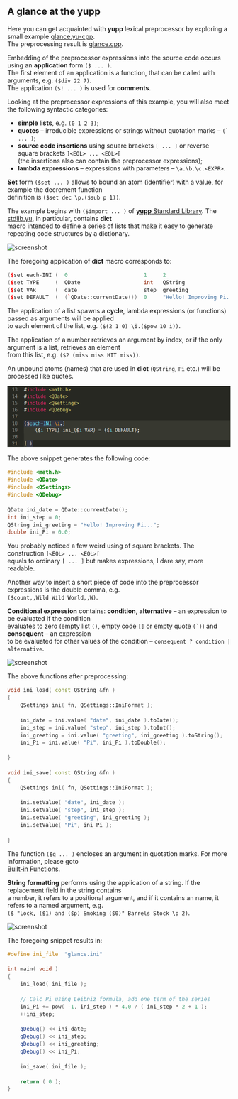 A glance at the yupp
--------------------

Here you can get acquainted with __yupp__ lexical preprocessor by exploring a small example
[glance.yu-cpp](pic/glance.yu-cpp.md).<br>
The preprocessing result is [glance.cpp](../eg/glance/glance.cpp).

Embedding of the preprocessor expressions into the source code occurs using
an __application__ form `($ ... )`.<br>
The first element of an application is a function, that can be called with
arguments, e.g. `($div 22 7)`.<br>
The application `($! ... )` is used for __comments__.

Looking at the preprocessor expressions of this example, you will also meet
the following syntactic categories:
* __simple lists__, e.g. `(0 1 2 3)`;
* __quotes__ – irreducible expressions or strings without quotation marks –
```(` ... )```;
* __source code insertions__ using square brackets `[ ... ]` or reverse square
brackets `]<EOL> ... <EOL>[`<br>
(the insertions also can contain the preprocessor expressions);
* __lambda expressions__ – expressions with parameters – `\a.\b.\c.<EXPR>`.

__Set__ form `($set ... )` allows to bound an atom (identifier) with a value,
for example the decrement function<br>
definition is `($set dec \p.($sub p 1))`.

The example begins with `($import ... )` of [__yupp__ Standard Library](../lib/README.md).
The [stdlib.yu](../lib/stdlib.yu), in particular, contains __dict__<br>
macro intended to define a series of lists that make it easy to
generate repeating code structures by a dictionary.

![screenshot](pic/glance_01.png)

The foregoing application of __dict__ macro corresponds to:

```cpp
($set each-INI (  0                        1     2                         3       ))
($set TYPE     (  QDate                    int   QString                   double  ))
($set VAR      (  date                     step  greeting                  Pi      ))
($set DEFAULT  (  (`QDate::currentDate())  0     "Hello! Improving Pi..."  0.0     ))
```

The application of a list spawns a __cycle__, lambda expressions (or functions)
passed as arguments will be applied<br>
to each element of the list, e.g. `($(2 1 0) \i.($pow 10 i))`.

The application of a number retrieves an argument by index, or if the only
argument is a list, retrieves an element<br>
from this list, e.g. `($2 (miss miss HIT miss))`.

An unbound atoms (names) that are used in __dict__ (`QString`, `Pi` etc.)
will be processed like quotes.

![screenshot](pic/glance_02.png)

The above snippet generates the following code:

```cpp
#include <math.h>
#include <QDate>
#include <QSettings>
#include <QDebug>

QDate ini_date = QDate::currentDate();
int ini_step = 0;
QString ini_greeting = "Hello! Improving Pi...";
double ini_Pi = 0.0;
```

You probably noticed a few weird using of square brackets. The construction
`]<EOL> ... <EOL>[`<br>
equals to ordinary `[ ... ]` but makes expressions, I dare say, more readable.

Another way to insert a short piece of code into the preprocessor expressions
is the double comma, e.g.<br>
`($count,,Wild Wild World,,W)`.

__Conditional expression__ contains: __condition__,
__alternative__ – an expression to be evaluated if the condition<br>
evaluates to zero (empty list `()`, empty code `[]` or empty quote ```(`)```)
and __consequent__ – an expression<br>
to be evaluated for other values of the condition –
```consequent ? condition | alternative```.

![screenshot](pic/glance_03.png)

The above functions after preprocessing:

```cpp
void ini_load( const QString &fn )
{
	QSettings ini( fn, QSettings::IniFormat );

	ini_date = ini.value( "date", ini_date ).toDate();
	ini_step = ini.value( "step", ini_step ).toInt();
	ini_greeting = ini.value( "greeting", ini_greeting ).toString();
	ini_Pi = ini.value( "Pi", ini_Pi ).toDouble();

}

void ini_save( const QString &fn )
{
	QSettings ini( fn, QSettings::IniFormat );

	ini.setValue( "date", ini_date );
	ini.setValue( "step", ini_step );
	ini.setValue( "greeting", ini_greeting );
	ini.setValue( "Pi", ini_Pi );

}
```

The function `($q ... )` encloses an argument in quotation marks. For more
information, please goto<br>
[Built-in Functions](../doc/builtin.md).

__String formatting__ performs using the application of a string.
If the replacement field in the string contains<br>
a number, it refers to a positional argument, and if it contains an name,
it refers to a named argument, e.g.<br>
```($ "Lock, ($1) and ($p) Smoking ($0)" Barrels Stock \p 2)```.

![screenshot](pic/glance_04.png)

The foregoing snippet results in:

```cpp
#define ini_file  "glance.ini"

int main( void )
{
	ini_load( ini_file );

	// Calc Pi using Leibniz formula, add one term of the series
	ini_Pi += pow( -1, ini_step ) * 4.0 / ( ini_step * 2 + 1 );
	++ini_step;

	qDebug() << ini_date;
	qDebug() << ini_step;
	qDebug() << ini_greeting;
	qDebug() << ini_Pi;

	ini_save( ini_file );

	return ( 0 );
}
```
